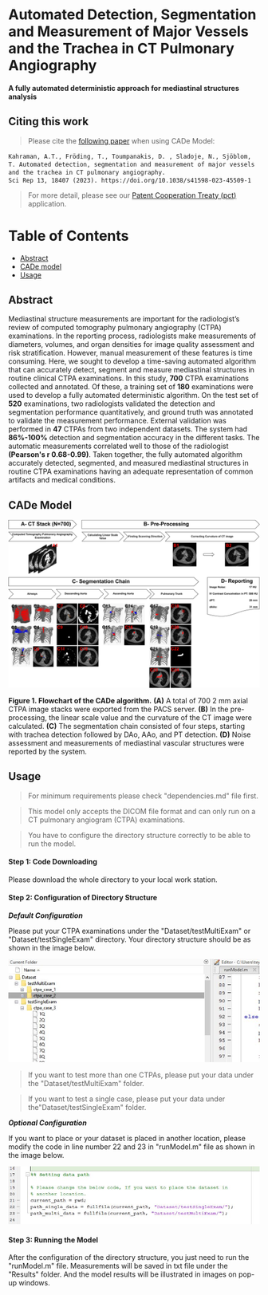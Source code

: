 # Automated Detection, Segmentation and Measurement of Major Vessels and the Trachea in CT Pulmonary Angiography
#### A fully automated deterministic approach for mediastinal structures analysis 

## Citing this work
>Please cite the [following paper](https://www.nature.com/articles/s41598-023-45509-1) when using CADe Model:
>
    Kahraman, A.T., Fröding, T., Toumpanakis, D. , Sladoje, N., Sjöblom, T. Automated detection, segmentation and measurement of major vessels and the trachea in CT pulmonary angiography.
    Sci Rep 13, 18407 (2023). https://doi.org/10.1038/s41598-023-45509-1

 


> For more detail, please see our [Patent Cooperation Treaty (pct)](https://patents.google.com/patent/WO2022164374A1) application.




# Table of Contents
- [Abstract](#abstract)
- [CADe model](#cade-model)
- [Usage](#usage)


## Abstract

Mediastinal structure measurements are important for the radiologist’s review of computed tomography pulmonary angiography (CTPA) examinations. In the reporting process, radiologists make measurements of diameters, volumes, and organ densities for image quality assessment and risk stratification. However, manual measurement of these features is time consuming. Here, we sought to develop a time-saving automated algorithm that can accurately detect, segment and measure mediastinal structures in routine clinical CTPA examinations. In this study, **700** CTPA examinations collected and annotated. Of these, a training set of **180** examinations were used to develop a fully automated deterministic algorithm. On the test set of **520** examinations, two radiologists validated the detection and segmentation performance quantitatively, and ground truth was annotated to validate the measurement performance. External validation was performed in **47** CTPAs from two independent datasets. The system had **86%-100%** detection and segmentation accuracy in the different tasks. The automatic measurements correlated well to those of the radiologist **(Pearson's r 0.68-0.99)**. Taken together, the fully automated algorithm accurately detected, segmented, and measured mediastinal structures in routine CTPA examinations having an adequate representation of common artifacts and medical conditions.

## CADe Model


![CADe Model](cad_model.png)

**Figure 1. Flowchart of the CADe algorithm.** **(A)** A total of 700 2 mm axial CTPA image stacks were exported from the PACS server. **(B)** In the pre-processing, the linear scale value and the curvature of the CT image were calculated. **(C)** The segmentation chain consisted of four steps, starting with trachea detection followed by DAo, AAo, and PT detection. **(D)** Noise assessment and measurements of mediastinal vascular structures were reported by the system.

## Usage

> For minimum requirements please check "dependencies.md" file first. 

> This model only accepts the DICOM file format and can only run on a CT pulmonary angiogram (CTPA) examinations. 

> You have to configure the directory structure correctly to be able to run the model. 

#### Step 1: Code Downloading

Please download the whole directory to your local work station.

#### Step 2: Configuration of Directory Structure

***Default Configuration***

Please put your CTPA examinations under the "Dataset/testMultiExam"  or  "Dataset/testSingleExam" directory. Your directory structure should be as shown in the image below.

![Directory Structure](directory_structure.JPG)


> If you want to test more than one CTPAs, please put your data under the "Dataset/testMultiExam" folder. 

> If you want to test a single case, please put your data under the"Dataset/testSingleExam" folder.

***Optional Configuration***

If you want to place or your dataset is placed in another location, please modify the code in line number 22 and 23 in "runModel.m" file as shown in the image below.


![Dataset Path](datapath_config.JPG)


#### Step 3: Running the Model

After the configuration of the directory structure, you just need to run the "runModel.m" file. Measurements will be saved in txt file under the "Results" folder. And the model results will be illustrated in images on pop-up windows.
